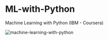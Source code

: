 # ML-with-Python
Machine Learning with Python (IBM - Coursera)

![machine-learning-with-python](https://github.com/yhutagal/ML-with-Python/assets/53572141/1defad41-703b-4ae3-ae93-da3951d439ff)

